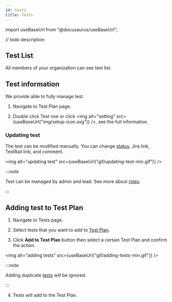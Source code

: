 ```yaml
---
id: tests
title: Tests
---
```


import useBaseUrl from "@docusaurus/useBaseUrl";

// todo description

## Test List

All members of your organization can see test list.

## Test information

We provide able to fully manage test.

<!-- <img alt="test" src={useBaseUrl("img/test.svg")} /> -->

1. Navigate to Test Plan page.

2. Double click Test row or click <img alt="setting" src={useBaseUrl("img/setup-icon.svg")} />, see the full information.

### Updating test

The test can be modified manually.
You can change [status](/test-status), Jira link, TestRail link, and comment.

<img alt="updating test" src={useBaseUrl("gif/updating-test-min.gif")} />

:::note

Test can be managed by admin and lead. See more about [roles](/users/#roles).

:::

## Adding test to Test Plan

1. Navigate to Tests page.

2. Select tests that you want to add to [Test Plan](/test-plans#test-plan-details).

3. Click **Add to Test Plan** button then select a certain Test Plan and confirm the action.

<img alt="adding tests" src={useBaseUrl("gif/adding-tests-min.gif")} />

:::note

Adding duplicate [tests](/tests) will be ignored.

:::

4. Tests will add to the Test Plan.

<!-- ## Global deleting tests

You can delete tests from your organizations and it will be deleted from [Test List](/tests/#test-list) and all [Test Plans](/test-plans).

1. Navigate to Tests page.

2. Select test or tests that you want to delete.

3. Click **Delete tests** button and confirm the action. -->
